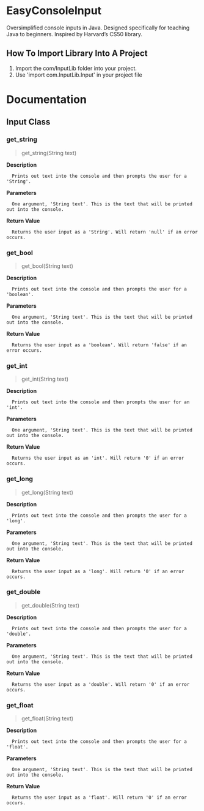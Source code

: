 # EasyConsoleInput
Oversimplified console inputs in Java. Designed specifically for teaching Java to beginners. Inspired by Harvard’s CS50 library.

## How To Import Library Into A Project
1. Import the com/InputLib folder into your project.
2. Use 'import com.InputLib.Input' in your project file

# Documentation

## Input Class

### get_string
> get_string(String text)

**Description**

      Prints out text into the console and then prompts the user for a 'String'.
      
**Parameters**

      One argument, 'String text'. This is the text that will be printed out into the console.

**Return Value**

      Returns the user input as a 'String'. Will return 'null' if an error occurs.

### get_bool
> get_bool(String text)

**Description**

      Prints out text into the console and then prompts the user for a 'boolean'.

**Parameters**

      One argument, 'String text'. This is the text that will be printed out into the console.

**Return Value**

      Returns the user input as a 'boolean'. Will return 'false' if an error occurs.

### get_int
> get_int(String text)

**Description**

      Prints out text into the console and then prompts the user for an 'int'.

**Parameters**

      One argument, 'String text'. This is the text that will be printed out into the console.

**Return Value**

      Returns the user input as an 'int'. Will return '0' if an error occurs.

### get_long
> get_long(String text)

**Description**

      Prints out text into the console and then prompts the user for a 'long'.

**Parameters**

      One argument, 'String text'. This is the text that will be printed out into the console.

**Return Value**

      Returns the user input as a 'long'. Will return '0' if an error occurs.

### get_double
> get_double(String text)

**Description**

      Prints out text into the console and then prompts the user for a 'double'.

**Parameters**

      One argument, 'String text'. This is the text that will be printed out into the console.

**Return Value**

      Returns the user input as a 'double'. Will return '0' if an error occurs.

### get_float
> get_float(String text)

**Description**

      Prints out text into the console and then prompts the user for a 'float'.

**Parameters**

      One argument, 'String text'. This is the text that will be printed out into the console.

**Return Value**

      Returns the user input as a 'float'. Will return '0' if an error occurs.
